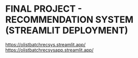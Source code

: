 # FINAL PROJECT - RECOMMENDATION SYSTEM (STREAMLIT DEPLOYMENT)
https://olistbatchrecsys.streamlit.app/
https://olistbatchrecsysapp.streamlit.app/
